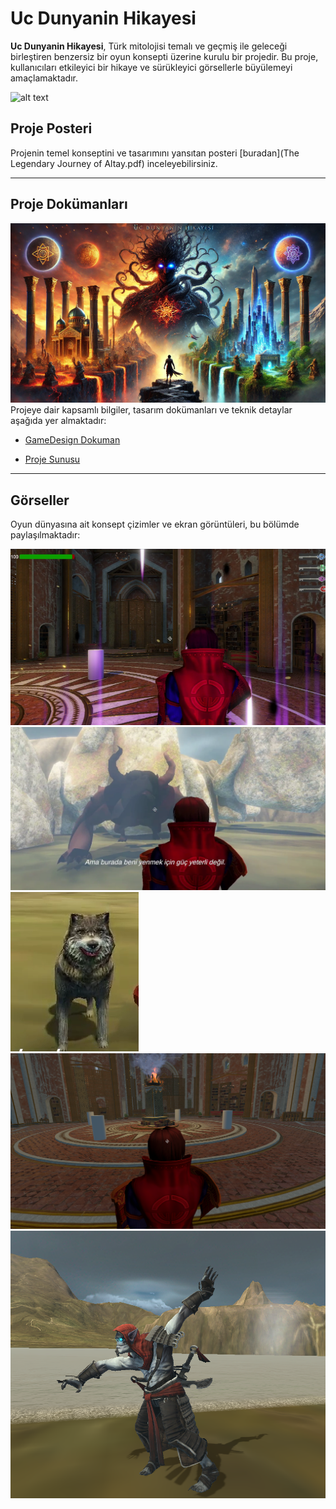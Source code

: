 # Uc Dunyanin Hikayesi

**Uc Dunyanin Hikayesi**, Türk mitolojisi temalı ve geçmiş ile geleceği birleştiren benzersiz bir oyun konsepti üzerine kurulu bir projedir. Bu proje, kullanıcıları etkileyici bir hikaye ve sürükleyici görsellerle büyülemeyi amaçlamaktadır.

![alt text](<DALL·E 2025-01-08 14.48.38 - A dramatic video game cover art for a story-based game inspired by Turkish mythology. The foreground features a heroic male character, Altay, in tradi-1.webp>)
## Proje Posteri

Projenin temel konseptini ve tasarımını yansıtan posteri [buradan](The Legendary Journey of Altay.pdf) inceleyebilirsiniz.

---

## Proje Dokümanları

![alt text](<DALL·E 2025-01-08 14.51.42 - A dramatic video game cover art for a story-based game titled 'Üç Dünyanın Hikayesi' (The Story of Three Worlds). The scene shows a mystical and cinem-1.webp>)
Projeye dair kapsamlı bilgiler, tasarım dokümanları ve teknik detaylar aşağıda yer almaktadır:

- [GameDesign Dokuman](c:\Users\zsser\Documents\GitHub\UcDunyaninHikayesi\The.pdf)

- [Proje Sunusu](201180055_201180061_201180070_Sunum.pdf)

---

## Görseller

Oyun dünyasına ait konsept çizimler ve ekran görüntüleri, bu bölümde paylaşılmaktadır:

![alt text](<Screenshot 2025-01-08 130105.png>)
![alt text](<Screenshot 2025-01-08 123344.png>)
![alt text](<Screenshot 2025-01-08 123117.png>)
![alt text](<Screenshot 2025-01-08 125436.png>)
![alt text](<Screenshot 2025-01-08 124124.png>)